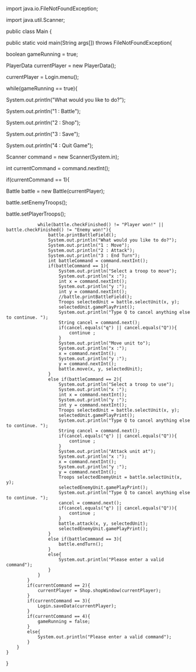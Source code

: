 
import java.io.FileNotFoundException;

import java.util.Scanner;

public class Main
{

public static void main(String args[]) throws FileNotFoundException{

boolean gameRunning = true;

PlayerData currentPlayer = new PlayerData();

currentPlayer = Login.menu();

while(gameRunning == true){

System.out.println("What would you like to do?");

System.out.println("1 : Battle");

System.out.println("2 : Shop");

System.out.println("3 : Save");

System.out.println("4 : Quit Game");

Scanner command = new Scanner(System.in);

int currentCommand = command.nextInt();

if(currentCommand == 1){

Battle battle = new Battle(currentPlayer);

battle.setEnemyTroops();

battle.setPlayerTroops();
                
                while(battle.checkFinished() != "Player won!" || battle.checkFinished() != "Enemy won!"){
                    battle.printBattleField();
                    System.out.println("What would you like to do?");
                    System.out.println("1 : Move");
                    System.out.println("2 : Attack");
                    System.out.println("3 : End Turn");
                    int battleCommand = command.nextInt();
                    if(battleCommand == 1){
                        System.out.println("Select a troop to move");
                        System.out.println("x :");
                        int x = command.nextInt();
                        System.out.println("y :");
                        int y = command.nextInt();
                        //battle.printBattleField();
                        Troops selectedUnit = battle.selectUnit(x, y);
                        selectedUnit.gamePlayPrint();
                        System.out.println("Type Q to cancel anything else to continue. ");
                        String cancel = command.next();
                        if(cancel.equals("q") || cancel.equals("Q")){
                            continue ;
                        }
                        System.out.println("Move unit to");
                        System.out.println("x :");
                        x = command.nextInt();
                        System.out.println("y :");
                        y = command.nextInt();
                        battle.move(x, y, selectedUnit);
                    }
                    else if(battleCommand == 2){
                        System.out.println("Select a troop to use");
                        System.out.println("x :");
                        int x = command.nextInt();
                        System.out.println("y :");
                        int y = command.nextInt();
                        Troops selectedUnit = battle.selectUnit(x, y);
                        selectedUnit.gamePlayPrint();
                        System.out.println("Type Q to cancel anything else to continue. ");
                        String cancel = command.next();
                        if(cancel.equals("q") || cancel.equals("Q")){
                            continue ;
                        }
                        System.out.println("Attack unit at");
                        System.out.println("x :");
                        x = command.nextInt();
                        System.out.println("y :");
                        y = command.nextInt();
                        Troops selectedEnemyUnit = battle.selectUnit(x, y);
                        selectedEnemyUnit.gamePlayPrint();
                        System.out.println("Type Q to cancel anything else to continue. ");
                        cancel = command.next();
                        if(cancel.equals("q") || cancel.equals("Q")){
                            continue ;
                        }
                        battle.attack(x, y, selectedUnit);
                        selectedEnemyUnit.gamePlayPrint();
                    }
                    else if(battleCommand == 3){
                        battle.endTurn();
                    }
                    else{
                        System.out.println("Please enter a valid command");
                    }
                }
            }
            if(currentCommand == 2){
                currentPlayer = Shop.shopWindow(currentPlayer);
            }
            if(currentCommand == 3){
                Login.saveData(currentPlayer);
            }
            if(currentCommand == 4){
                gameRunning = false;
            }
            else{
                System.out.println("Please enter a valid command");
            }
        }
    }
}
